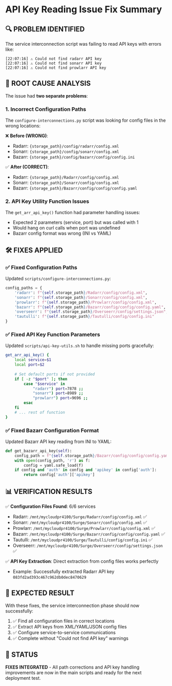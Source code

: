 # API Key Reading Issue Fix Summary

## 🔍 **PROBLEM IDENTIFIED**

The service interconnection script was failing to read API keys with errors like:
```
[22:07:16] ⚠️ Could not find radarr API key
[22:07:16] ⚠️ Could not find sonarr API key
[22:07:16] ⚠️ Could not find prowlarr API key
```

## 🔧 **ROOT CAUSE ANALYSIS**

The issue had **two separate problems**:

### 1. **Incorrect Configuration Paths**
The `configure-interconnections.py` script was looking for config files in the wrong locations:

❌ **Before (WRONG)**:
- Radarr: `{storage_path}/config/radarr/config.xml`
- Sonarr: `{storage_path}/config/sonarr/config.xml`
- Bazarr: `{storage_path}/config/bazarr/config/config.ini`

✅ **After (CORRECT)**:
- Radarr: `{storage_path}/Radarr/config/config.xml`
- Sonarr: `{storage_path}/Sonarr/config/config.xml`
- Bazarr: `{storage_path}/Bazarr/config/config/config.yaml`

### 2. **API Key Utility Function Issues**
The `get_arr_api_key()` function had parameter handling issues:
- Expected 2 parameters (service, port) but was called with 1
- Would hang on curl calls when port was undefined
- Bazarr config format was wrong (INI vs YAML)

## 🛠️ **FIXES APPLIED**

### ✅ **Fixed Configuration Paths**
Updated `scripts/configure-interconnections.py`:
```python
config_paths = {
    'radarr': f"{self.storage_path}/Radarr/config/config.xml",
    'sonarr': f"{self.storage_path}/Sonarr/config/config.xml", 
    'prowlarr': f"{self.storage_path}/Prowlarr/config/config.xml",
    'bazarr': f"{self.storage_path}/Bazarr/config/config/config.yaml",
    'overseerr': f"{self.storage_path}/Overseerr/config/settings.json",
    'tautulli': f"{self.storage_path}/Tautulli/config/config.ini"
}
```

### ✅ **Fixed API Key Function Parameters**
Updated `scripts/api-key-utils.sh` to handle missing ports gracefully:
```bash
get_arr_api_key() {
    local service=$1
    local port=$2
    
    # Set default ports if not provided
    if [ -z "$port" ]; then
        case "$service" in
            "radarr") port=7878 ;;
            "sonarr") port=8989 ;;
            "prowlarr") port=9696 ;;
        esac
    fi
    # ... rest of function
}
```

### ✅ **Fixed Bazarr Configuration Format**
Updated Bazarr API key reading from INI to YAML:
```python
def get_bazarr_api_key(self):
    config_path = f"{self.storage_path}/Bazarr/config/config/config.yaml"
    with open(config_path, 'r') as f:
        config = yaml.safe_load(f)
    if config and 'auth' in config and 'apikey' in config['auth']:
        return config['auth']['apikey']
```

## 📊 **VERIFICATION RESULTS**

✅ **Configuration Files Found**: 6/6 services
- Radarr: `/mnt/mycloudpr4100/Surge/Radarr/config/config.xml` ✅
- Sonarr: `/mnt/mycloudpr4100/Surge/Sonarr/config/config.xml` ✅  
- Prowlarr: `/mnt/mycloudpr4100/Surge/Prowlarr/config/config.xml` ✅
- Bazarr: `/mnt/mycloudpr4100/Surge/Bazarr/config/config/config.yaml` ✅
- Tautulli: `/mnt/mycloudpr4100/Surge/Tautulli/config/config.ini` ✅
- Overseerr: `/mnt/mycloudpr4100/Surge/Overseerr/config/settings.json` ✅

✅ **API Key Extraction**: Direct extraction from config files works perfectly
- Example: Successfully extracted Radarr API key `083fd2ad393c467c962db0dec8470629`

## 🎯 **EXPECTED RESULT**

With these fixes, the service interconnection phase should now successfully:
1. ✅ Find all configuration files in correct locations
2. ✅ Extract API keys from XML/YAML/JSON config files  
3. ✅ Configure service-to-service communications
4. ✅ Complete without "Could not find API key" warnings

## 🚀 **STATUS**

**FIXES INTEGRATED** - All path corrections and API key handling improvements are now in the main scripts and ready for the next deployment test.

